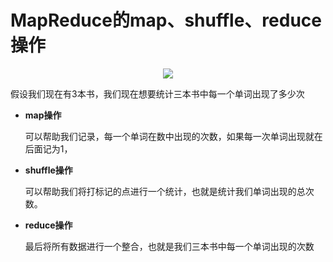 # MapReduce的map、shuffle、reduce操作


<div align=center><img src="https://raw.githubusercontent.com/OneStepAndTwoSteps/data_mining_analysis/master/static/MapReduce/1.png"/></div>

假设我们现在有3本书，我们现在想要统计三本书中每一个单词出现了多少次


*   __map操作__
    
    可以帮助我们记录，每一个单词在数中出现的次数，如果每一次单词出现就在后面记为1，



*   __shuffle操作__

    可以帮助我们将打标记的点进行一个统计，也就是统计我们单词出现的总次数。


*   __reduce操作__

    最后将所有数据进行一个整合，也就是我们三本书中每一个单词出现的次数

